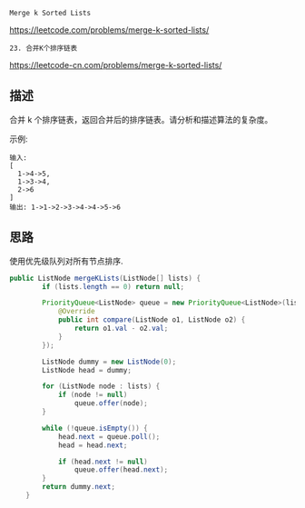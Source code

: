 `Merge k Sorted Lists`

<https://leetcode.com/problems/merge-k-sorted-lists/>

`23. 合并K个排序链表`

<https://leetcode-cn.com/problems/merge-k-sorted-lists/>

## 描述

合并 k 个排序链表，返回合并后的排序链表。请分析和描述算法的复杂度。

示例:
````
输入:
[
  1->4->5,
  1->3->4,
  2->6
]
输出: 1->1->2->3->4->4->5->6
````

## 思路

使用优先级队列对所有节点排序.

```java
public ListNode mergeKLists(ListNode[] lists) {
        if (lists.length == 0) return null;

        PriorityQueue<ListNode> queue = new PriorityQueue<ListNode>(lists.length, new Comparator<ListNode>() {
            @Override
            public int compare(ListNode o1, ListNode o2) {
                return o1.val - o2.val;
            }
        });

        ListNode dummy = new ListNode(0);
        ListNode head = dummy;

        for (ListNode node : lists) {
            if (node != null)
                queue.offer(node);
        }

        while (!queue.isEmpty()) {
            head.next = queue.poll();
            head = head.next;

            if (head.next != null)
                queue.offer(head.next);
        }
        return dummy.next;
    }
```
